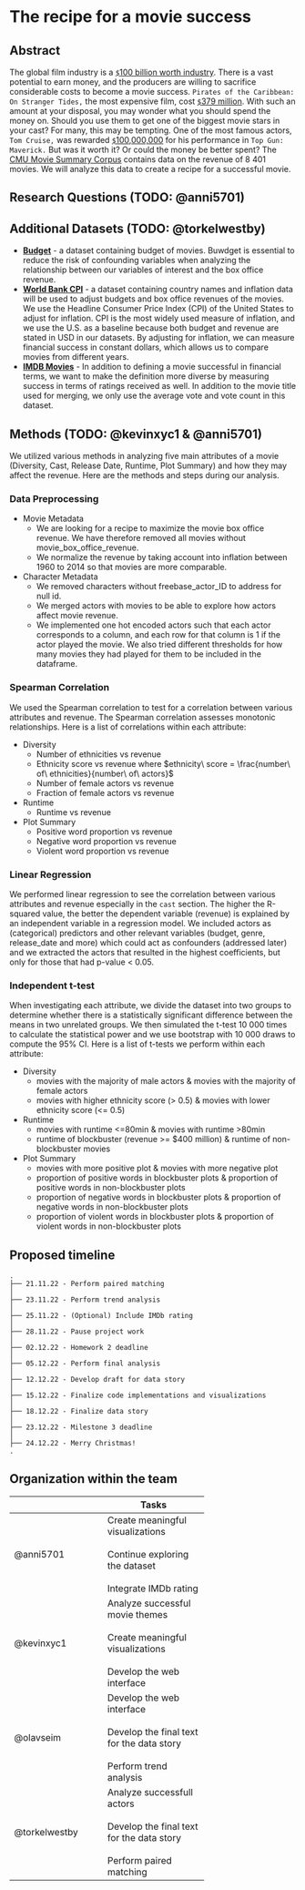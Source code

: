# The recipe for a movie success 
## Abstract
The global film industry is a [`$`100 billion worth industry](https://en.wikipedia.org/wiki/Film_industry). There is a vast potential to earn money, and the producers are willing to sacrifice considerable costs to become a movie success. `Pirates of the Caribbean: On Stranger Tides,` the most expensive film, cost [`$`379 million](https://en.wikipedia.org/wiki/List_of_most_expensive_films). With such an amount at your disposal, you may wonder what you should spend the money on. Should you use them to get one of the biggest movie stars in your cast? For many, this may be tempting. One of the most famous actors, `Tom Cruise,` was rewarded [`$`100,000,000](https://en.wikipedia.org/wiki/List_of_highest-paid_film_actors) for his performance in `Top Gun: Maverick.` But was it worth it? Or could the money be better spent? The [CMU Movie Summary Corpus](http://www.cs.cmu.edu/~ark/personas/) contains data on the revenue of  8 401 movies. We will analyze this data to create a recipe for a successful movie.

## Research Questions (TODO: @anni5701)

## Additional Datasets (TODO: @torkelwestby)
- [**Budget**](https://www.kaggle.com/datasets/rounakbanik/the-movies-dataset?resource=download&select=movies_metadata.csv) - a dataset containing budget of movies. Buwdget is essential to reduce the risk of confounding variables when analyzing the relationship between our variables of interest and the box office revenue. 
- [**World Bank CPI**](https://data.worldbank.org/indicator/FP.CPI.TOTL.ZG?end=2012&start=1990&view=chart) - a dataset containing country names and inflation data will be used to adjust budgets and box office revenues of the movies. We use the Headline Consumer Price Index (CPI) of the United States to adjust for inflation. CPI is the most widely used measure of inflation, and we use the U.S. as a baseline because both budget and revenue are stated in USD in our datasets. By adjusting for inflation, we can measure financial success in constant dollars, which allows us to compare movies from different years. 
- [**IMDB Movies**](https://www.imdb.com/interfaces/) - In addition to defining a movie successful in financial terms, we want to make the definition more diverse by measuring success in terms of ratings received as well. In addition to the movie title used for merging, we only use the average vote and vote count in this dataset. 


## Methods (TODO: @kevinxyc1 & @anni5701)

We utilized various methods in analyzing five main attributes of a movie (Diversity, Cast, Release Date, Runtime, Plot Summary) and how they may affect the revenue. Here are the methods and steps during our analysis.

### Data Preprocessing
- Movie Metadata
  - We are looking for a recipe to maximize the movie box office revenue. We have therefore removed all movies without movie_box_office_revenue.
  - We normalize the revenue by taking account into inflation between 1960 to 2014 so that movies are more comparable.
- Character Metadata
  - We removed characters without freebase_actor_ID to address for null id.
  - We merged actors with movies to be able to explore how actors affect movie revenue.
  - We implemented one hot encoded actors such that each actor corresponds to a column, and each row for that column is 1 if the actor played the movie. We also tried different thresholds for how many movies they had played for them to be included in the dataframe.

### Spearman Correlation
We used the Spearman correlation to test for a correlation between various attributes and revenue. The Spearman correlation assesses monotonic relationships. Here is a list of correlations within each attribute:
- Diversity
  - Number of ethnicities vs revenue
  - Ethnicity score vs revenue where $ethnicity\ score = \frac{number\ of\ ethnicities}{number\ of\ actors}$
  - Number of female actors vs revenue
  - Fraction of female actors vs revenue
- Runtime
  - Runtime vs revenue
- Plot Summary
  - Positive word proportion vs revenue
  - Negative word proportion vs revenue
  - Violent word proportion vs revenue

### Linear Regression
We performed linear regression to see the correlation between various attributes and revenue especially in the `cast` section. The higher the R-squared value, the better the dependent variable (revenue) is explained by an independent variable in a regression model. We included actors as (categorical) predictors and other relevant variables (budget, genre, release_date and more) which could act as confounders (addressed later) and we extracted the actors that resulted in the highest coefficients, but only for those that had p-value < 0.05. 

### Independent t-test
When investigating each attribute, we divide the dataset into two groups to determine whether there is a statistically significant difference between the means in two unrelated groups. We then simulated the t-test 10 000 times to calculate the statistical power and we use bootstrap with 10 000 draws to compute the 95% CI. Here is a list of t-tests we perform within each attribute:
- Diversity
  - movies with the majority of male actors & movies with the majority of female actors
  - movies with higher ethnicity score (> 0.5) & movies with lower ethnicity score (<= 0.5) 
- Runtime
  - movies with runtime <=80min & movies with runtime >80min
  - runtime of blockbuster (revenue >= $400 million) & runtime of non-blockbuster movies
- Plot Summary
  - movies with more positive plot & movies with more negative plot
  - proportion of positive words in blockbuster plots & proportion of positive words in non-blockbuster plots
  - proportion of negative words in blockbuster plots & proportion of negative words in non-blockbuster plots
  - proportion of violent words in blockbuster plots & proportion of violent words in non-blockbuster plots
  
  
 
  

## Proposed timeline
```
.
├── 21.11.22 - Perform paired matching
│  
├── 23.11.22 - Perform trend analysis
│  
├── 25.11.22 - (Optional) Include IMDb rating
│  
├── 28.11.22 - Pause project work
│  
├── 02.12.22 - Homework 2 deadline
│    
├── 05.12.22 - Perform final analysis
│  
├── 12.12.22 - Develop draft for data story
│  
├── 15.12.22 - Finalize code implementations and visualizations
│  
├── 18.12.22 - Finalize data story
│  
├── 23.12.22 - Milestone 3 deadline
│  
├── 24.12.22 - Merry Christmas!
.

```

## Organization within the team 
<table class="tg" style="undefined;table-layout: fixed; width: 342px">
<colgroup>
<col style="width: 164px">
<col style="width: 178px">
</colgroup>
<thead>
  <tr>
    <th class="tg-0lax"></th>
    <th class="tg-0lax">Tasks</th>
  </tr>
</thead>
<tbody>
  <tr>
    <td class="tg-0lax">@anni5701</td>
    <td class="tg-0lax">Create meaningful visualizations<br><br>Continue exploring the dataset<br><br>Integrate IMDb rating</td>
  </tr>
  <tr>
    <td class="tg-0lax">@kevinxyc1</td>
    <td class="tg-0lax">Analyze successful movie themes<br><br>Create meaningful visualizations<br><br>Develop the web interface</td>
  </tr>
  <tr>
    <td class="tg-0lax">@olavseim</td>
    <td class="tg-0lax">Develop the web interface<br><br>Develop the final text for the data story<br><br>Perform trend analysis</td>
  </tr>
  <tr>
    <td class="tg-0lax">@torkelwestby</td>
    <td class="tg-0lax">Analyze successfull actors<br><br>Develop the final text for the data story<br><br>Perform paired matching</td>
  </tr>
</tbody>
</table>

